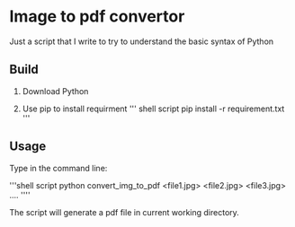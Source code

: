 # Image to pdf convertor 
Just a script that I write to try 
to understand the basic syntax of Python

## Build 
1. Download Python

2. Use pip to install requirment
''' shell script
pip install -r requirement.txt
'''

## Usage

Type in the command line:

'''shell script
python convert_img_to_pdf <file1.jpg> <file2.jpg> <file3.jpg> ....
''''

The script will generate a pdf file in current working directory.
